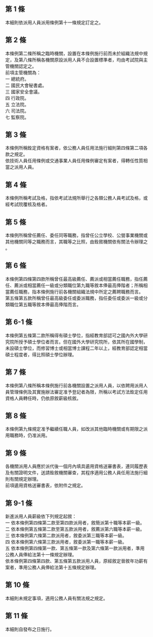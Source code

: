 第 1 條
-------
本細則依派用人員派用條例第十一條規定訂定之。

第 2 條
-------
本條例第二條所稱之臨時機關，設置在本條例施行前而未於組織法規中規  
定，及第八條所稱各機關原設派用人員不合設置標準者，均由考試院與主  
管機關認定之。  
前項主管機關為：  
一  總統府。  
二  國民大會秘書處。  
三  國家安全會議。  
四  行政院。  
五  立法院。  
六  司法院。  
七  監察院。

第 3 條
-------
本條例所稱銓定資格有案者，依公務人員任用法施行細則第四條第二項各  
款之規定。  
依技術人員任用條例或交通事業人員任用條例審定有案者，得轉任性質相  
當之派用人員。

第 4 條
-------
本條例所稱考試及格，指依考試法規所舉行之各類公務人員考試及格，或  
經考試院覆核及格者。

第 5 條
-------
本條例所稱曾任薦任、委任同等職務，指曾任公立學校、公營事業機關或  
其他機關同等之職務而言，其職等之比照，由銓敘機關依有關法令辦理之  
。

第 6 條
-------
本條例第四條第四款所稱曾任最高級薦任、薦派或相當薦任職務，指任薦  
任、薦派或相當薦任一級或分類職位第九職等敘本俸最高俸階者；所稱相  
當薦任職務，指本條例施行前各機關組織法規中所定之薦聘職務而言。  
第五條第五款所稱曾任最高級委任或委派職務，指任委任或委派一級或分  
類職位第五職等敘本俸最高俸階而言。

第 6-1 條
---------
本條例第五條第二款所稱得有碩士學位，指經教育部認可之國內外大學研  
究院所授予碩士學位者而言。但在國外大學研究院所，依其所在國學制，  
未設碩士學位，而修習博士或相當博士課程二年以上，經教育部認定相當  
碩士程度者，得比照碩士學位辦理。

第 7 條
-------
本條例第八條所稱本條例施行前各機關設置之派用人員，以依聘用派用人  
員管理條例及其實施辦法審定准予登記者為限，所稱以考試方法銓定任用  
資格人員轉任時，仍依原敘薪級核敘。

第 8 條
-------
本條例第九條規定准予繼續任職人員，如改派其他臨時機關或有期限之派  
用職務時，仍准派用。

第 9 條
-------
各機關派用人員應於派代後一個月內填具遴用資格送審書表，連同履歷表  
及有關證明文件，送請銓敘機關審查，其程序適用公務人員任用法施行細  
則有關規定辦理。  
前項遴用資格送審書表，依附件之規定。

第 9-1 條
---------
新進派用人員薪級依下列規定起敘：  
一  依本條例第四條第二款至第四款派用者，敘簡派第十職等本薪一級。  
二  依本條例第五條第二款至第五款派用者，敘薦派第六職等本薪一級。  
三  依本條例第六條第二款派用者，敘委派第三職等本薪一級。  
四  依本條例第六條第三款派用者，敘委派第一職等本薪一級。  
五  依本條例第四條第一款、第五條第一款及第六條第一款派用者，準用  
    公務人員俸給法第十一條規定辦理。  
依本條例第四條第四款、第五條第五款派用人員，原經敘定晉敘年功薪有  
案者，準用公務人員俸給法第十五條規定辦理。

第 10 條
--------
本細則未規定事項，適用公務人員有關法規之規定。

第 11 條
--------
本細則自發布之日施行。

